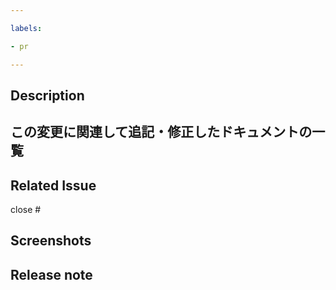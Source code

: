 ```yaml
---

labels:

- pr

---
```



<!--- Provide a general summary of your changes in the Title above -->

## Description
<!--- Describe your changes in detail -->

## この変更に関連して追記・修正したドキュメントの一覧


## Related Issue
<!--- This project only accepts pull requests related to open issues -->
<!--- If suggesting a new feature or change, please discuss it in an issue first -->
<!--- If fixing a bug, there should be an issue describing it with steps to reproduce -->

<!--- Please link to the issue here: -->
close #

## Screenshots
<!--- Please paste screenshots if needed -->

## Release note

<!-- RELEASE -->
<!--- Please describe release note item -->
<!-- /RELEASE -->
